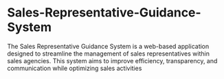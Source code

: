 # Sales-Representative-Guidance-System
The Sales Representative Guidance System is a web-based application designed to streamline the management of sales representatives within sales agencies. This system aims to improve efficiency, transparency, and communication while optimizing sales activities
